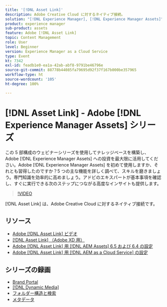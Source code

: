 ```yaml
---
title: '[!DNL Asset Link]'
description: Adobe Creative Cloud に対するネイティブ接続。
solution: "[!DNL Experience Manager], [!DNL Experience Manager Assets]"
product: experience manager
sub-product: assets
feature: Adobe [!DNL Asset Link]
topic: Content Management
role: User
level: Beginner
version: Experience Manager as a Cloud Service
type: Event
kt: 7342
exl-id: feadb1e0-ea1a-42ab-abf8-9791be46796e
source-git-commit: 88778b44085fa79695d92f37f167b000be357965
workflow-type: ht
source-wordcount: '105'
ht-degree: 100%

---
```


# [!DNL Asset Link] - Adobe [!DNL Experience Manager Assets] シリーズ

この 5 部構成のウェビナーシリーズを使用してナレッジベースを構築し、Adobe [!DNL Experience Manager Assets] への投資を最大限に活用してください。Adobe [!DNL Experience Manager Assets] を初めて使用しますか、それとも習得したのですか？5 つの主な機能を詳しく調べて、スキルを磨きましょう。専門知識を効率的に高めましょう。アドビのエキスパートが基本事項を確認し、すぐに実行できる次のステップにつながる高度なインサイトも提供します。

>[!VIDEO](https://video.tv.adobe.com/v/332127/?quality=12&learn=on&hidetitle=true)

[!DNL Asset Link] は、Adobe Creative Cloud に対するネイティブ接続です。

## リソース

* [Adobe  [!DNL Asset Link]  ビデオ](https://experienceleague.adobe.com/ja/docs/experience-manager-learn/assets/adobe-asset-link/launch-adobe-asset-link)
* [[!DNL Asset Link] （Adobe XD 用）](https://helpx.adobe.com/jp/enterprise/using/adobe-asset-link-for-xd.html)
* [Adobe  [!DNL Asset Link] 用  [!DNL AEM Assets]  6.5 および 6.4 の設定](https://helpx.adobe.com/jp/enterprise/using/configure-aem-assets-6-for-asset-link.html)
* [Adobe  [!DNL Asset Link] 用  [!DNL AEM as a Cloud Service]  の設定](https://helpx.adobe.com/jp/enterprise/using/configure-aem-assets-for-asset-link.html)

## シリーズの録画

* [Brand Portal](brand-portal.md)
* [[!DNL Dynamic Media]](dynamic-media.md)
* [フォルダー構造と検索](folder-structure-search.md)
* [メタデータ](metadata.md)
